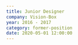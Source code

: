 ```yaml
---
title: Junior Designer
company: Vision-Box
year: 2016 - 2017
category: former-position
date: 2020-05-01 12:00:00
---
```

